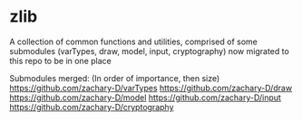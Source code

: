 # zlib
A collection of common functions and utilities, comprised of some submodules (varTypes, draw, model, input, cryptography) now migrated to this repo to be in one place

Submodules merged: (In order of importance, then size)
https://github.com/zachary-D/varTypes
https://github.com/zachary-D/draw
https://github.com/zachary-D/model
https://github.com/zachary-D/input
https://github.com/zachary-D/cryptography
